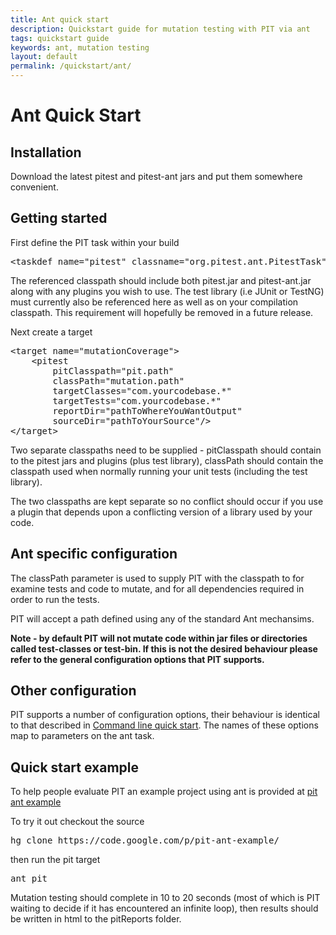 ```yaml
---
title: Ant quick start
description: Quickstart guide for mutation testing with PIT via ant
tags: quickstart guide
keywords: ant, mutation testing
layout: default
permalink: /quickstart/ant/
---
```


# Ant Quick Start

## Installation

Download the latest pitest and pitest-ant jars and put them somewhere convenient.

## Getting started

First define the PIT task within your build

<pre class="prettyprint lang-xml">
&lt;taskdef name="pitest" classname="org.pitest.ant.PitestTask" classpathref="pit.path" /&gt;
</pre>

The referenced classpath should include both pitest.jar and pitest-ant.jar along with any plugins you wish to use. The test library (i.e JUnit or TestNG) must currently also be referenced here as well as on your compilation classpath. This requirement will hopefully be removed in a future release.

Next create a target

<pre class="prettyprint lang-xml">
&lt;target name="mutationCoverage"&gt;
    &lt;pitest
        pitClasspath="pit.path"
        classPath="mutation.path"
        targetClasses="com.yourcodebase.*"
        targetTests="com.yourcodebase.*"
        reportDir="pathToWhereYouWantOutput"
        sourceDir="pathToYourSource"/&gt;
&lt;/target&gt;
</pre>

Two separate classpaths need to be supplied - pitClasspath should contain to the pitest jars and plugins (plus test library), classPath should contain the classpath used when normally running your unit tests (including the test library).

The two classpaths are kept separate so no conflict should occur if you use a plugin that depends upon a conflicting version of a library used by your code.

## Ant specific configuration

The classPath parameter is used to supply PIT with the classpath to for examine tests and code to mutate, and for all dependencies required in order to run the tests.

PIT will accept a path defined using any of the standard Ant mechansims.

**Note - by default PIT will not mutate code within jar files or directories called test-classes or test-bin. If this is not the desired behaviour please refer to the general configuration options that PIT supports.**

## Other configuration

PIT supports a number of configuration options, their behaviour is identical to that described in [Command line quick start](/quickstart/commandline "Command line quick start"). The names of these options map to parameters on the ant task.

## Quick start example

To help people evaluate PIT an example project using ant is provided at [pit ant example](http://code.google.com/p/pit-ant-example/)

To try it out checkout the source

<pre class="prettyprint lang-bash">
hg clone https://code.google.com/p/pit-ant-example/
</pre>

then run the pit target

<pre class="prettyprint lang-bash">
ant pit
</pre>

Mutation testing should complete in 10 to 20 seconds (most of which is PIT waiting to decide if it has encountered an infinite loop), then results should be
written in html to the pitReports folder.
